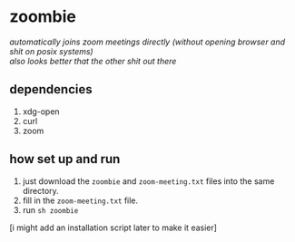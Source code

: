 # zoombie        
_automatically joins zoom meetings directly (without opening browser and shit on posix systems)_\
_also looks better that the other shit out there_

## dependencies
1. xdg-open
2. curl
3. zoom


## how set up and run
1. just download the `zoombie` and `zoom-meeting.txt` files into the same directory.
2. fill in the `zoom-meeting.txt` file.
3. run `sh zoombie`

[i might add an installation script later to make it easier]
